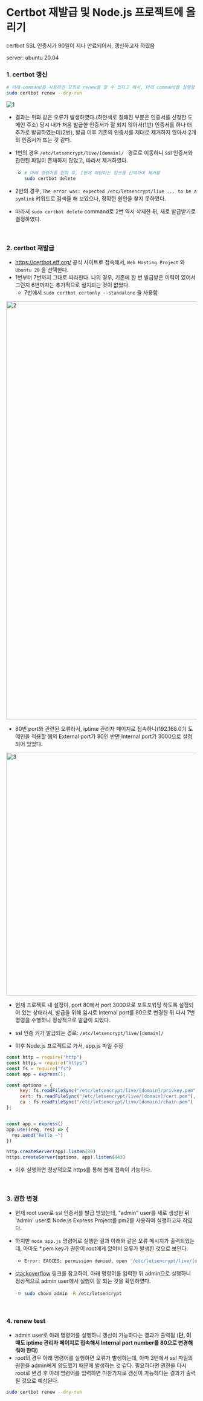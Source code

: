 # Certbot 재발급 및 Node.js 프로젝트에 올리기

certbot SSL 인증서가 90일이 지나 만료되어서, 갱신하고자 하였음

server: ubuntu 20.04

### 1. certbot 갱신

```bash
# 아래 command를 사용하면 모의로 renew를 할 수 있다고 해서, 아래 command를 실행함
sudo certbot renew --dry-run 
```
![1](https://user-images.githubusercontent.com/80478750/194314651-b2a25f2a-89cf-4ac3-af00-b00bce8acac9.png)


* 결과는 위와 같은 오류가 발생하였다.(하얀색로 칠해진 부분은 인증서를 신청한 도메인 주소) 당시 내가 처음 발급한 인증서가 잘 되지 않아서(1번) 인증서를 하나 더 추가로 발급하였는데(2번), 발급 이후 기존의 인증서를 제대로 제거하지 않아서 2개의 인증서가 뜨는 것 같다.

* 1번의 경우 ```/etc/letsencrypt/live/[domain]/ ```  경로로 이동하니 ssl 인증서와 관련된 파일이 존재하지 않았고, 따라서 제거하였다.

  * ```bash
    # 아래 명령어를 입력 후, 1번에 해당하는 링크를 선택하여 제거함
    sudo certbot delete
    ```

* 2번의 경우, ```The error was: expected /etc/letsencrypt/live ... to be a symlink``` 키워드로 검색을 해 보았으나, 정확한 원인을 찾지 못하였다.

* 따라서 ```sudo certbot delete``` command로 2번 역시 삭제한 뒤, 새로 발급받기로 결정하였다.



<br>



### 2. certbot 재발급

* https://certbot.eff.org/ 공식 사이트로 접속해서, `Web Hosting Project` 와 `Ubuntu 20` 을 선택한다.
* 1번부터 7번까지 그대로 따라한다. 나의 경우, 기존에 한 번 발급받은 이력이 있어서 그런지 6번까지는 추가적으로 설치되는 것이 없었다.
  * 7번에서 ```sudo certbot certonly --standalone``` 을 사용함
<img width="1104" alt="2" src="https://user-images.githubusercontent.com/80478750/194314786-e49a272b-3fd5-4cd6-973e-0847e9499715.png">


* 80번 port와 관련된 오류라서, iptime 관리자 페이지로 접속하니(192.168.0.1) 도메인을 적용할 웹의 External port가 80인 반면 Internal port가 3000으로 설정되어 있었다.
<img width="641" alt="3" src="https://user-images.githubusercontent.com/80478750/194314979-8a794298-18c7-489d-b33f-1d51bd9c4b26.png">

 
  * 현재 프로젝트 내 설정이, port 80에서 port 3000으로 포트포워딩 하도록 설정되어 있는 상태라서, 발급을 위해 임시로 Internal port를 80으로 변경한 뒤 다시 7번 명령을 수행하니 정상적으로 발급이 되었다.

  * ssl 인증 키가 발급되는 경로: ```/etc/letsencrypt/live/[domain]/```

* 이후 Node.js 프로젝트로 가서, app.js 파일 수정

```javascript
const http = require("http")
const https = require("https")
const fs = require("fs")
const app = express();

const options = {
     key: fs.readFileSync("/etc/letsencrypt/live/[domain]/privkey.pem"),
     cert: fs.readFileSync("/etc/letsencrypt/live/[domain]/cert.pem"),
     ca : fs.readFileSync("/etc/letsencrypt/live/[domain]/chain.pem")
};


const app = express()
app.use((req, res) => {
  res.send("Hello ~")
})

http.createServer(app).listen(80)
https.createServer(options, app).listen(443)
```

* 이후 실행하면 정상적으로 https를 통해 웹에 접속이 가능하다.

  

<br>

### 3. 권한 변경

* 현재 root user로 ssl 인증서를 발급 받았는데, "admin" user를 새로 생성한 뒤 'admin' user로 Node.js Express Project를 pm2를 사용하여 실행하고자 하였다.

* 하지만 `node app.js` 명령어로 실행한 결과 아래와 같은 오류 메시지가 출력되었는데, 아마도 *.pem key가 권한이 root에게 있어서 오류가 발생한 것으로 보인다.

  * ```bash
    Error: EACCES: permission denied, open '/etc/letsencrypt/live/[domain]/privkey.pem'
    ```

* [stackoverflow](https://stackoverflow.com/questions/48078083/lets-encrypt-ssl-couldnt-start-by-error-eacces-permission-denied-open-et) 링크를 참고하여, 아래 명령어를 입력한 뒤 admin으로 실행하니 정상적으로 admin user에서 실행이 잘 되는 것을 확인하였다.

  * ```bash
    sudo chown admin -R /etc/letsencrypt
    ```

    

<br>



### 4. renew test

* admin user로 아래 명령어를 실행하니 갱신이 가능하다는 결과가 출력됨 (**단, 이 때도 iptime 관리자 페이지로 접속해서 Internal port number를 80으로 변경해줘야 한다**)
* root의 경우 아래 명령어를 실행하면 오류가 발생하는데, 아마 3번에서 ssl 파일의 권한을 admin에게 양도했기 때문에 발생하는 것 같다. 필요하다면 권한을 다시 root로 변경 후 아래 명령어를 입력하면 마찬가지로 갱신이 가능하다는 결과가 출력될 것으로 예상된다.

```bash
sudo certbot renew --dry-run 
```
